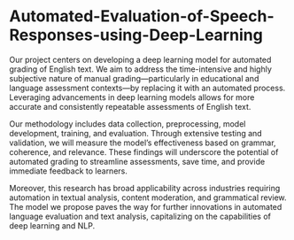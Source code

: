 # Automated-Evaluation-of-Speech-Responses-using-Deep-Learning
Our project centers on developing a deep learning model for automated grading of English text. We aim to address the time-intensive and highly subjective nature of manual grading—particularly in educational and language assessment contexts—by replacing it with an automated process. Leveraging advancements in deep learning models allows for more accurate and consistently repeatable assessments of English text.

Our methodology includes data collection, preprocessing, model development, training, and evaluation. Through extensive testing and validation, we will measure the model’s effectiveness based on grammar, coherence, and relevance. These findings will underscore the potential of automated grading to streamline assessments, save time, and provide immediate feedback to learners.

Moreover, this research has broad applicability across industries requiring automation in textual analysis, content moderation, and grammatical review. The model we propose paves the way for further innovations in automated language evaluation and text analysis, capitalizing on the capabilities of deep learning and NLP.

